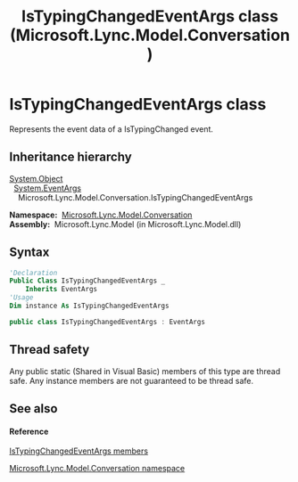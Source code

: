 ﻿---
title: IsTypingChangedEventArgs class (Microsoft.Lync.Model.Conversation)
TOCTitle: IsTypingChangedEventArgs class
ms:assetid: T:Microsoft.Lync.Model.Conversation.IsTypingChangedEventArgs_DI_3_UC_OCS14MrefLyncWPF
ms:mtpsurl: https://msdn.microsoft.com/en-us/library/microsoft.lync.model.conversation.istypingchangedeventargs_di_3_uc_ocs14mreflyncwpf(v=office.15)
ms:contentKeyID: 48600344
ms.date: 07/28/2014
mtps_version: v=office.15
f1_keywords:
- Microsoft.Lync.Model.Conversation.IsTypingChangedEventArgs
dev_langs:
- CSharp
- JScript
- VB
- other
---

# IsTypingChangedEventArgs class

Represents the event data of a IsTypingChanged event.

## Inheritance hierarchy

[System.Object](http://msdn2.microsoft.com/en-us/library/e5kfa45b)  
  [System.EventArgs](http://msdn2.microsoft.com/en-us/library/118wxtk3)  
    Microsoft.Lync.Model.Conversation.IsTypingChangedEventArgs  

**Namespace:**  [Microsoft.Lync.Model.Conversation](microsoft-lync-model-conversation-namespace_2.md)  
**Assembly:**  Microsoft.Lync.Model (in Microsoft.Lync.Model.dll)

## Syntax

``` vb
'Declaration
Public Class IsTypingChangedEventArgs _
    Inherits EventArgs
'Usage
Dim instance As IsTypingChangedEventArgs
```

``` csharp
public class IsTypingChangedEventArgs : EventArgs
```

## Thread safety

Any public static (Shared in Visual Basic) members of this type are thread safe. Any instance members are not guaranteed to be thread safe.

## See also

#### Reference

[IsTypingChangedEventArgs members](istypingchangedeventargs-members-microsoft-lync-model-conversation_2.md)

[Microsoft.Lync.Model.Conversation namespace](microsoft-lync-model-conversation-namespace_2.md)

